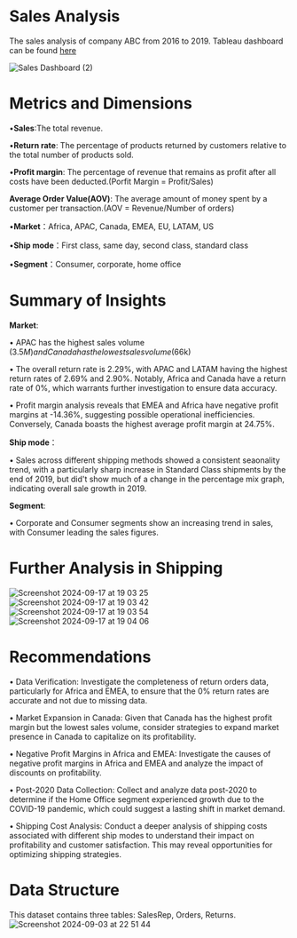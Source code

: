 # Sales Analysis
The sales analysis of company ABC from 2016 to 2019. Tableau dashboard can be found [here](https://public.tableau.com/app/profile/xiujun.zha/viz/Salesdashboard_17252508821770/SalesDashboard)

![Sales Dashboard (2)](https://github.com/user-attachments/assets/a10c91f9-0aee-45f2-a3c7-b51cce703ca4)


# Metrics and Dimensions
•**Sales**:The total revenue.

•**Return rate**: The percentage of products returned by customers relative to the total number of products sold. 

•**Profit margin**: The percentage of revenue that remains as profit after all costs have been deducted.(Porfit Margin = Profit/Sales)

**Average Order Value(AOV)**: The average amount of money spent by a customer per transaction.(AOV = Revenue/Number of orders)

•**Market**：Africa, APAC, Canada, EMEA, EU, LATAM, US

•**Ship mode**：First class, same day, second class, standard class

•**Segment**：Consumer, corporate, home office


# Summary of Insights
 **Market**:
  
• APAC has the highest sales volume ($3.5M) and Canada has the lowest sales volume ($66k)

• The overall return rate is 2.29%, with APAC and LATAM having the highest return rates of 2.69% and 2.90%. Notably, Africa and Canada have a return rate of 0%, which warrants further investigation to ensure data accuracy.

• Profit margin analysis reveals that EMEA and Africa have negative profit margins at -14.36%, suggesting possible operational inefficiencies. Conversely, Canada boasts the highest average profit margin at 24.75%.

 **Ship mode**：
 
• Sales across different shipping methods showed a consistent seaonality trend, with a particularly sharp increase in Standard Class shipments by the end of 2019, but did't show much of a change in the percentage mix graph, indicating overall sale growth in 2019.

 **Segment**:
 
• Corporate and Consumer segments show an increasing trend in sales, with Consumer leading the sales figures. 

# Further Analysis in Shipping
![Screenshot 2024-09-17 at 19 03 25](https://github.com/user-attachments/assets/68a247bb-101e-400a-bd6d-c568e787d21f)
![Screenshot 2024-09-17 at 19 03 42](https://github.com/user-attachments/assets/7fac744a-8ec7-48cf-b15e-b1420c51f6bc)
![Screenshot 2024-09-17 at 19 03 54](https://github.com/user-attachments/assets/a6da618d-a339-4b78-9e9e-8a019d58285d)
![Screenshot 2024-09-17 at 19 04 06](https://github.com/user-attachments/assets/511d1366-5c9f-4c0a-bacd-4ad1486a1dff)

# Recommendations
• Data Verification: Investigate the completeness of return orders data, particularly for Africa and EMEA, to ensure that the 0% return rates are accurate and not due to missing data.

• Market Expansion in Canada: Given that Canada has the highest profit margin but the lowest sales volume, consider strategies to expand market presence in Canada to capitalize on its profitability.

• Negative Profit Margins in Africa and EMEA: Investigate the causes of negative profit margins in Africa and EMEA and analyze the impact of discounts on profitability.

• Post-2020 Data Collection: Collect and analyze data post-2020 to determine if the Home Office segment experienced growth due to the COVID-19 pandemic, which could suggest a lasting shift in market demand.

• Shipping Cost Analysis: Conduct a deeper analysis of shipping costs associated with different ship modes to understand their impact on profitability and customer satisfaction. This may reveal opportunities for optimizing shipping strategies.





# Data Structure
This dataset contains three tables: SalesRep, Orders, Returns.
![Screenshot 2024-09-03 at 22 51 44](https://github.com/user-attachments/assets/e9f5b8d1-173e-4dfd-aa6a-94bfa7187d1e)
